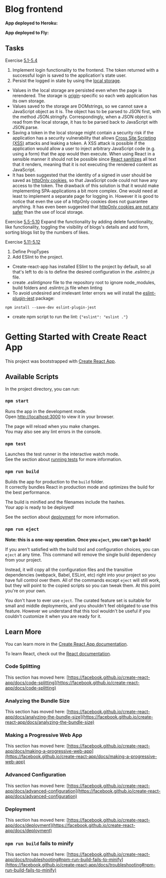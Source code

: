 # Blog frontend

**App deployed to Heroku:**

**App deployed to Fly:**

## Tasks
Exercise [5.1-5.4](https://fullstackopen.com/en/part5/login_in_frontend#exercises-5-1-5-4)
1. Implement login functionality to the frontend. The token returned with a successful login is saved to the application's state user.
2. Persist the logged in state by using the [local storage](https://developer.mozilla.org/en-US/docs/Web/API/Storage).
- Values in the local storage are persisted even when the page is rerendered. The storage is [origin](https://developer.mozilla.org/en-US/docs/Glossary/Origin)-specific so each web application has its own storage.
- Values saved to the storage are DOMstrings, so we cannot save a JavaScript object as it is. The object has to be parsed to JSON first, with the method JSON.stringify. Correspondingly, when a JSON object is read from the local storage, it has to be parsed back to JavaScript with JSON.parse.
- Saving a token in the local storage might contain a security risk if the application has a security vulnerability that allows [Cross Site Scripting (XSS)](https://owasp.org/www-community/attacks/xss/) attacks and leaking a token. A XSS attack is possible if the application would allow a user to inject arbitrary JavaScript code (e.g. using a form) that the app would then execute. When using React in a sensible manner it should not be possible since [React sanitizes](https://reactjs.org/docs/introducing-jsx.html#jsx-prevents-injection-attacks) all text that it renders, meaning that it is not executing the rendered content as JavaScript.
- It has been suggested that the identity of a signed in user should be saved as [httpOnly cookies](https://developer.mozilla.org/en-US/docs/Web/HTTP/Cookies#restrict_access_to_cookies), so that JavaScript code could not have any access to the token. The drawback of this solution is that it would make implementing SPA-applications a bit more complex. One would need at least to implement a separate page for logging in. However it is good to notice that even the use of a httpOnly cookies does not guarantee anything. It has even been suggested that [httpOnly cookies are not any safer](https://academind.com/tutorials/localstorage-vs-cookies-xss/) than the use of local storage.

Exercise [5.5-5.10](https://fullstackopen.com/en/part5/props_children_and_proptypes#exercises-5-5-5-10)
Expand the functionality by adding delete functionality, like functionality, toggling the visibility of blogs's details and add form, sorting blogs list by the numbers of likes.

Exercise [5.11-5.12](https://fullstackopen.com/en/part5/props_children_and_proptypes#exercises-5-11-5-12)
1. Define PropTypes
2. Add ESlint to the project.
- Create-react-app has installed ESlint to the project by default, so all that's left to do is to define the desired configuration in the _.eslintrc.js_ file.
- create _.eslintignore_ file to the repository root to ignore node_modules, build folders and .eslintrc.js file when linting
- To avoid undesired and irrelevant linter errors we will install the [eslint-plugin-jest](https://www.npmjs.com/package/eslint-plugin-jest) package:
```
npm install --save-dev eslint-plugin-jest
```
- create npm script to run the lint: `{"eslint": "eslint ."}`

# Getting Started with Create React App

This project was bootstrapped with [Create React App](https://github.com/facebook/create-react-app).

## Available Scripts

In the project directory, you can run:

### `npm start`

Runs the app in the development mode.\
Open [http://localhost:3000](http://localhost:3000) to view it in your browser.

The page will reload when you make changes.\
You may also see any lint errors in the console.

### `npm test`

Launches the test runner in the interactive watch mode.\
See the section about [running tests](https://facebook.github.io/create-react-app/docs/running-tests) for more information.

### `npm run build`

Builds the app for production to the `build` folder.\
It correctly bundles React in production mode and optimizes the build for the best performance.

The build is minified and the filenames include the hashes.\
Your app is ready to be deployed!

See the section about [deployment](https://facebook.github.io/create-react-app/docs/deployment) for more information.

### `npm run eject`

**Note: this is a one-way operation. Once you `eject`, you can't go back!**

If you aren't satisfied with the build tool and configuration choices, you can `eject` at any time. This command will remove the single build dependency from your project.

Instead, it will copy all the configuration files and the transitive dependencies (webpack, Babel, ESLint, etc) right into your project so you have full control over them. All of the commands except `eject` will still work, but they will point to the copied scripts so you can tweak them. At this point you're on your own.

You don't have to ever use `eject`. The curated feature set is suitable for small and middle deployments, and you shouldn't feel obligated to use this feature. However we understand that this tool wouldn't be useful if you couldn't customize it when you are ready for it.

## Learn More

You can learn more in the [Create React App documentation](https://facebook.github.io/create-react-app/docs/getting-started).

To learn React, check out the [React documentation](https://reactjs.org/).

### Code Splitting

This section has moved here: [https://facebook.github.io/create-react-app/docs/code-splitting](https://facebook.github.io/create-react-app/docs/code-splitting)

### Analyzing the Bundle Size

This section has moved here: [https://facebook.github.io/create-react-app/docs/analyzing-the-bundle-size](https://facebook.github.io/create-react-app/docs/analyzing-the-bundle-size)

### Making a Progressive Web App

This section has moved here: [https://facebook.github.io/create-react-app/docs/making-a-progressive-web-app](https://facebook.github.io/create-react-app/docs/making-a-progressive-web-app)

### Advanced Configuration

This section has moved here: [https://facebook.github.io/create-react-app/docs/advanced-configuration](https://facebook.github.io/create-react-app/docs/advanced-configuration)

### Deployment

This section has moved here: [https://facebook.github.io/create-react-app/docs/deployment](https://facebook.github.io/create-react-app/docs/deployment)

### `npm run build` fails to minify

This section has moved here: [https://facebook.github.io/create-react-app/docs/troubleshooting#npm-run-build-fails-to-minify](https://facebook.github.io/create-react-app/docs/troubleshooting#npm-run-build-fails-to-minify)
